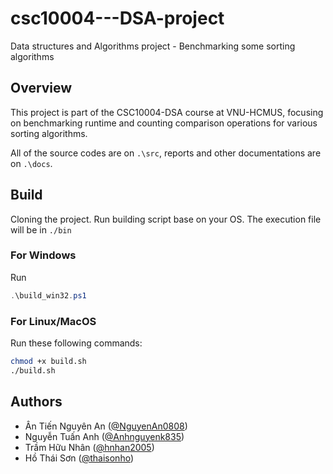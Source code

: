 # csc10004---DSA-project

Data structures and Algorithms project - Benchmarking some sorting algorithms

## Overview

This project is part of the CSC10004-DSA course at VNU-HCMUS, focusing on benchmarking runtime and counting comparison operations for various sorting algorithms.

All of the source codes are on `.\src`, reports and other documentations are on `.\docs`.

## Build

Cloning the project.
Run building script base on your OS. The execution file will be in `./bin`

### For Windows

Run

``` powershell
.\build_win32.ps1
```

### For Linux/MacOS

Run these following commands:

``` sh
chmod +x build.sh
./build.sh
```

## Authors

* Ân Tiến Nguyên An ([@NguyenAn0808](https://github.com/NguyenAn0808))
* Nguyễn Tuấn Anh ([@Anhnguyenk835](https://github.com/Anhnguyenk835))
* Trầm Hữu Nhân ([@hnhan2005](https://github.com/hnhan2005))
* Hồ Thái Sơn ([@thaisonho](https://github.com/thaisonho))
